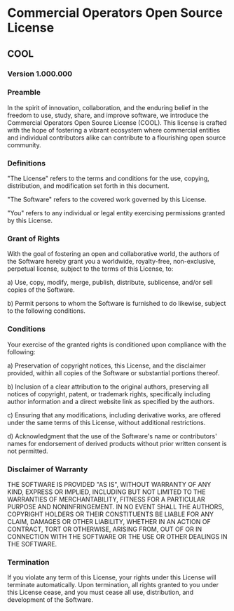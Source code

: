 # Commercial Operators Open Source License
## COOL

### Version 1.000.000


### Preamble

In the spirit of innovation, collaboration, and the enduring belief in the
freedom to use, study, share, and improve software, we introduce the
Commercial Operators Open Source License (COOL). This license is crafted with
the hope of fostering a vibrant ecosystem where commercial entities and
individual contributors alike can contribute to a flourishing open source
community.


### Definitions

"The License" refers to the terms and conditions for the use, copying,
distribution, and modification set forth in this document.

"The Software" refers to the covered work governed by this License.

"You" refers to any individual or legal entity exercising permissions granted
by this License.


### Grant of Rights

With the goal of fostering an open and collaborative world, the authors of
the Software hereby grant you a worldwide, royalty-free, non-exclusive,
perpetual license, subject to the terms of this License, to:

a) Use, copy, modify, merge, publish, distribute, sublicense, and/or sell
copies of the Software.

b) Permit persons to whom the Software is furnished to do likewise, subject
to the following conditions.


### Conditions

Your exercise of the granted rights is conditioned upon compliance with the
following:

a) Preservation of copyright notices, this License, and the disclaimer
provided, within all copies of the Software or substantial portions thereof.

b) Inclusion of a clear attribution to the original authors, preserving all
notices of copyright, patent, or trademark rights, specifically including
author information and a direct website link as specified by the authors.

c) Ensuring that any modifications, including derivative works, are offered
under the same terms of this License, without additional restrictions.

d) Acknowledgment that the use of the Software's name or contributors' names
for endorsement of derived products without prior written consent is not
permitted.


### Disclaimer of Warranty

THE SOFTWARE IS PROVIDED "AS IS", WITHOUT WARRANTY OF ANY KIND, EXPRESS OR
IMPLIED, INCLUDING BUT NOT LIMITED TO THE WARRANTIES OF MERCHANTABILITY,
FITNESS FOR A PARTICULAR PURPOSE AND NONINFRINGEMENT. IN NO EVENT SHALL THE
AUTHORS, COPYRIGHT HOLDERS OR THEIR CONSTITUENTS BE LIABLE FOR ANY CLAIM,
DAMAGES OR OTHER LIABILITY, WHETHER IN AN ACTION OF CONTRACT, TORT OR
OTHERWISE, ARISING FROM, OUT OF OR IN CONNECTION WITH THE SOFTWARE OR THE USE
OR OTHER DEALINGS IN THE SOFTWARE.


### Termination

If you violate any term of this License, your rights under this License will
terminate automatically. Upon termination, all rights granted to you under
this License cease, and you must cease all use, distribution, and development
of the Software.
